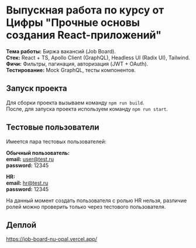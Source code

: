 # Выпускная работа по курсу от Цифры "Прочные основы создания React-приложений"

**Тема работы:** Биржа вакансий (Job Board).  
**Стек:** React + TS, Apollo Client (GraphQL), Headless UI (Radix UI), Tailwind.  
**Фичи:** Фильтры, пагинация, авторизация (JWT + OAuth).  
**Тестирование:** Mock GraphQL, тесты компонентов.  

## Запуск проекта 

Для сборки проекта вызываем команду `npm run build`.  
После, для запуска проекта используем команду `npm run start`.  

## Тестовые пользователи

Имеется пара тестовых пользователей:

**Обычный пользователь:**  
  **email:** user@test.ru  
  **password:** 12345  

**HR:**  
  **email:** hr@test.ru  
  **password:** 12345  

На данный момент создать пользователя с ролью HR нельзя, различие ролей можно проверить только через тестового пользователя.

## Деплой

https://job-board-nu-opal.vercel.app/
